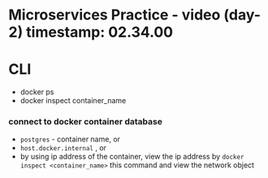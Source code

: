 # Microservices Practice - video (day-2) timestamp: 02.34.00

# CLI

- docker ps
- docker inspect container_name

### connect to docker container database

- `postgres` - container name, or
- `host.docker.internal` , or
- by using ip address of the container, view the ip address by `docker inspect <container_name>` this command and view the network object
